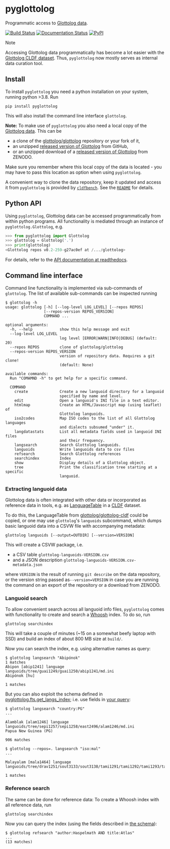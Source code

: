 # pyglottolog

Programmatic access to [Glottolog data](https://github.com/glottolog/glottolog).

[![Build Status](https://github.com/glottolog/pyglottolog/workflows/tests/badge.svg?branch=master)](https://github.com/glottolog/pyglottolog/actions?query=workflow%3Atests+branch%3Amaster)
[![Documentation Status](https://readthedocs.org/projects/pyglottolog/badge/?version=latest)](https://pyglottolog.readthedocs.io/en/latest/?badge=latest)
[![PyPI](https://img.shields.io/pypi/v/pyglottolog.svg)](https://pypi.org/project/pyglottolog)

> [!NOTE]  
> Accessing Glottolog data programmatically has become a lot easier with the
> [Glottolog CLDF dataset](https://github.com/glottolog/glottolog-cldf). Thus, `pyglottolog` now
> mostly serves as internal data curation tool.


## Install

To install `pyglottolog` you need a python installation on your system, running python >3.8. Run
```shell script
pip install pyglottolog
```

This will also install the command line interface `glottolog`.

**Note:** To make use of `pyglottolog` you also need a local copy of the
[Glottolog data](https://github.com/glottolog/glottolog). This can be
- a clone of the [glottolog/glottolog](https://github.com/glottolog/glottolog) repository or your fork of it,
- an unzipped [released version of Glottolog](https://github.com/glottolog/glottolog/releases) from GitHub,
- or an unzipped download of a [released version of Glottolog](https://doi.org/10.5281/zenodo.596479) from ZENODO.

Make sure you remember where this local copy of the data is located - you may
have to pass this location as option when using `pyglottolog`.

A convenient way to clone the data repository, keep it updated and access it
from `pyglottolog` is provided
by [`cldfbench`](https://pypi.org/project/cldfbench). See the [`README`](https://github.com/cldf/cldfbench#catalogs) for details.


## Python API

Using `pyglottolog`, Glottolog data can be accessed programmatically from within python programs.
All functionality is mediated through an instance of `pyglottolog.Glottolog`, e.g.
```python
>>> from pyglottolog import Glottolog
>>> glottolog = Glottolog('.')
>>> print(glottolog)
<Glottolog repos v0.2-259-g27ac0ef at /.../glottolog>
```

For details, refer to the [API documentation at readthedocs](https://pyglottolog.readthedocs.io/en/latest/index.html).


## Command line interface

Command line functionality is implemented via sub-commands of `glottolog`. The list of
available sub-commands can be inspected running
```shell script
$ glottolog -h
usage: glottolog [-h] [--log-level LOG_LEVEL] [--repos REPOS]
                 [--repos-version REPOS_VERSION]
                 COMMAND ...

optional arguments:
  -h, --help            show this help message and exit
  --log-level LOG_LEVEL
                        log level [ERROR|WARN|INFO|DEBUG] (default: 20)
  --repos REPOS         clone of glottolog/glottolog
  --repos-version REPOS_VERSION
                        version of repository data. Requires a git clone!
                        (default: None)

available commands:
  Run "COMAMND -h" to get help for a specific command.

  COMMAND
    create              Create a new languoid directory for a languoid
                        specified by name and level.
    edit                Open a languoid's INI file in a text editor.
    htmlmap             Create an HTML/Javascript map (using leaflet) of
                        Glottolog languoids.
    iso2codes           Map ISO codes to the list of all Glottolog languages
                        and dialects subsumed "under" it.
    langdatastats       List all metadata fields used in languoid INI files
                        and their frequency.
    langsearch          Search Glottolog languoids.
    languoids           Write languoids data to csv files
    refsearch           Search Glottolog references
    searchindex         Index
    show                Display details of a Glottolog object.
    tree                Print the classification tree starting at a specific
                        languoid.
```


### Extracting languoid data

Glottolog data is often integrated with other data or incorporated as reference
data in tools, e.g. as [LanguageTable](https://github.com/cldf/cldf/tree/master/components/languages)
in a [CLDF](https://cldf.clld.org) dataset.

To do this, the LanguageTable from [glottolog/glottolog-cldf](https://github.com/glottolog/glottolog-cldf)
could be copied, or one may use `glottolog`'s `languoids` subcommand, which
dumps basic languoid data into a CSVW file with accompanying metadata:

```shell script
glottolog languoids [--output=OUTDIR] [--version=VERSION]
```

This will create a CSVW package, i.e. 
- a CSV table `glottolog-languoids-VERSION.csv`
- and a JSON description `glottolog-languoids-VERSION.csv-metadata.json`

where `VERSION` is the result of running `git describe` on the data repository,
or the version string passed as`--version=VERSION` in case you are running the command
on an export of the repository or a download from ZENODO.


### Languoid search

To allow convenient search across all languoid info files, `pyglottolog` comes with functionality
to create and search a [Whoosh](https://whoosh.readthedocs.io/en/latest/intro.html) index. To do
so, run
```shell script
glottolog searchindex
```

This will take a couple of minutes (~15 on a somewhat beefy laptop with SSD) and build an index of 
about 800 MB size at `build/`.

Now you can search the index, e.g. using alternative names as query:
```shell
$ glottolog langsearch "Abipónok"
1 matches
Abipon [abip1241] language
languoids/tree/guai1249/guai1250/abip1241/md.ini
Abipónok [hu]

1 matches
```

But you can also exploit the schema defined in 
[pyglottolog.fts.get_langs_index](https://github.com/glottolog/pyglottolog/blob/c382b849b5245acba78d8022aadd4de83e73e909/src/pyglottolog/fts.py#L41-L52);
i.e. use fields in [your query](https://whoosh.readthedocs.io/en/latest/querylang.html):
```shell
$ glottolog langsearch "country:PG"
...

Alamblak [alam1246] language
languoids/tree/sepi1257/sepi1258/east2496/alam1246/md.ini
Papua New Guinea (PG)

906 matches

$ glottolog --repos=. langsearch "iso:mal"
...

Malayalam [mala1464] language
languoids/tree/drav1251/sout3133/sout3138/tami1291/tami1292/tami1293/tami1294/tami1297/tami1298/mala1541/mala1464/md.ini

1 matches
```


### Reference search

The same can be done for reference data: To create a Whoosh index with all reference data, run
```shell script
glottolog searchindex
```

Now you can query the index (using the fields described in
[the schema](https://github.com/glottolog/pyglottolog/blob/c382b849b5245acba78d8022aadd4de83e73e909/src/pyglottolog/fts.py#L118-L128)):
```shell
$ glottolog refsearch "author:Haspelmath AND title:Atlas"
...
(13 matches)
```
